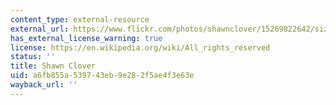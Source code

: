 ```yaml
---
content_type: external-resource
external_url: https://www.flickr.com/photos/shawnclover/15269822642/sizes/l
has_external_license_warning: true
license: https://en.wikipedia.org/wiki/All_rights_reserved
status: ''
title: Shawn Clover
uid: a6fb855a-5397-43eb-9e28-2f5ae4f3e63e
wayback_url: ''
---
```

